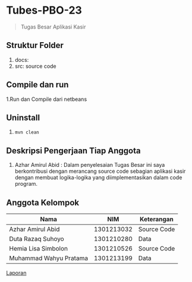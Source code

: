 # Tubes-PBO-23
> Tugas Besar Aplikasi Kasir 

## Struktur Folder
1. docs:
2. src: source code

## Compile dan run
1.Run dan Compile dari netbeans

## Uninstall
1. `mvn clean`

## Deskripsi Pengerjaan Tiap Anggota
1. Azhar Amirul Abid : Dalam penyelesaian Tugas Besar ini saya berkontribusi dengan merancang source code sebagian aplikasi kasir dengan membuat logika-logika yang diimplementasikan dalam code program.

## Anggota Kelompok
Nama | NIM | Keterangan
-|-|-
Azhar Amirul Abid | 1301213032 | Source Code 
Duta Razaq Suhoyo | 1301210280 | Data 
Hemia Lisa Simbolon | 1301210526 | Source Code
Muhammad Wahyu Pratama | 1301213199 | Data 

[Laporan](....)
